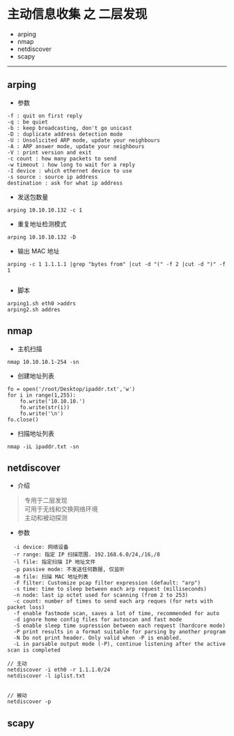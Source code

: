 
# 主动信息收集 之 二层发现

* arping
* nmap
* netdiscover
* scapy

---
## arping

* 参数
``` 
-f : quit on first reply
-q : be quiet
-b : keep broadcasting, don't go unicast
-D : duplicate address detection mode
-U : Unsolicited ARP mode, update your neighbours
-A : ARP answer mode, update your neighbours
-V : print version and exit
-c count : how many packets to send
-w timeout : how long to wait for a reply
-I device : which ethernet device to use
-s source : source ip address
destination : ask for what ip address
```
* 发送包数量
```sbtshell
arping 10.10.10.132 -c 1
```
* 重复地址检测模式
```
arping 10.10.10.132 -D
``` 
* 输出 MAC 地址
```
arping -c 1 1.1.1.1 |grep "bytes from" |cut -d "(" -f 2 |cut -d ")" -f 1
  
```
* 脚本
``` 
arping1.sh eth0 >addrs
arping2.sh addres
```

## nmap

* 主机扫描
``` 
nmap 10.10.10.1-254 -sn
```

* 创建地址列表
``` 
fo = open('/root/Desktop/ipaddr.txt','w')
for i in range(1,255):
    fo.write('10.10.10.')
    fo.write(str(i))
    fo.write('\n')
fo.close()
```

* 扫描地址列表
``` 
nmap -iL ipaddr.txt -sn
```

## netdiscover

* 介绍
> 专用于二层发现  
> 可用于无线和交换网络环境  
> 主动和被动探测  

* 参数
``` 
  -i device: 网络设备
  -r range: 指定 IP 扫描范围. 192.168.6.0/24,/16,/8
  -l file: 指定扫描 IP 地址文件
  -p passive mode: 不发送任何数据, 仅监听
  -m file: 扫描 MAC 地址列表
  -F filter: Customize pcap filter expression (default: "arp")
  -s time: time to sleep between each arp request (milliseconds)
  -n node: last ip octet used for scanning (from 2 to 253)
  -c count: number of times to send each arp reques (for nets with packet loss)
  -f enable fastmode scan, saves a lot of time, recommended for auto
  -d ignore home config files for autoscan and fast mode
  -S enable sleep time supression between each request (hardcore mode)
  -P print results in a format suitable for parsing by another program
  -N Do not print header. Only valid when -P is enabled.
  -L in parsable output mode (-P), continue listening after the active scan is completed
```
```sbtshell
// 主动
netdiscover -i eth0 -r 1.1.1.0/24
netdiscover -l iplist.txt


// 被动
netdiscover -p

```

## scapy


